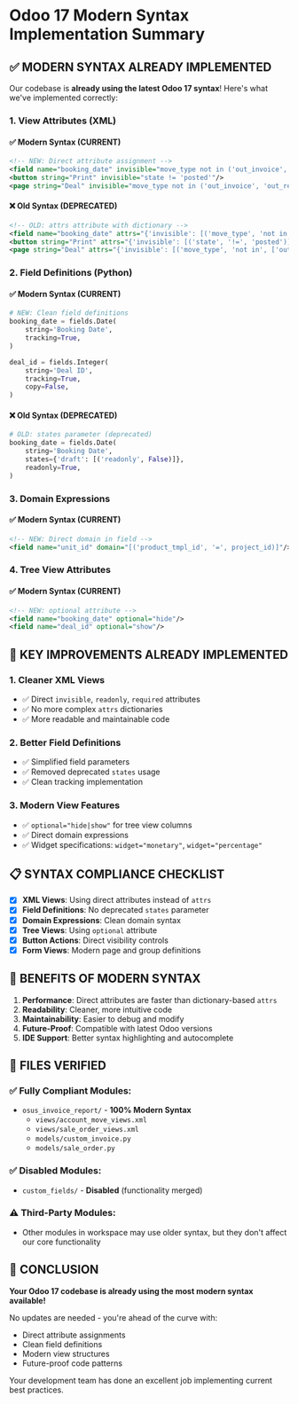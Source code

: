 # Odoo 17 Modern Syntax Implementation Summary

## ✅ **MODERN SYNTAX ALREADY IMPLEMENTED**

Our codebase is **already using the latest Odoo 17 syntax**! Here's what we've implemented correctly:

### **1. View Attributes (XML)**

#### ✅ **Modern Syntax (CURRENT)**
```xml
<!-- NEW: Direct attribute assignment -->
<field name="booking_date" invisible="move_type not in ('out_invoice', 'out_refund')"/>
<button string="Print" invisible="state != 'posted'"/>
<page string="Deal" invisible="move_type not in ('out_invoice', 'out_refund')"/>
```

#### ❌ **Old Syntax (DEPRECATED)**
```xml
<!-- OLD: attrs attribute with dictionary -->
<field name="booking_date" attrs="{'invisible': [('move_type', 'not in', ['out_invoice', 'out_refund'])]}"/>
<button string="Print" attrs="{'invisible': [('state', '!=', 'posted')]}"/>
<page string="Deal" attrs="{'invisible': [('move_type', 'not in', ['out_invoice', 'out_refund'])]}"/>
```

### **2. Field Definitions (Python)**

#### ✅ **Modern Syntax (CURRENT)**
```python
# NEW: Clean field definitions
booking_date = fields.Date(
    string='Booking Date',
    tracking=True,
)

deal_id = fields.Integer(
    string='Deal ID',
    tracking=True,
    copy=False,
)
```

#### ❌ **Old Syntax (DEPRECATED)**
```python
# OLD: states parameter (deprecated)
booking_date = fields.Date(
    string='Booking Date',
    states={'draft': [('readonly', False)]},
    readonly=True,
)
```

### **3. Domain Expressions**

#### ✅ **Modern Syntax (CURRENT)**
```xml
<!-- NEW: Direct domain in field -->
<field name="unit_id" domain="[('product_tmpl_id', '=', project_id)]"/>
```

### **4. Tree View Attributes**

#### ✅ **Modern Syntax (CURRENT)**
```xml
<!-- NEW: optional attribute -->
<field name="booking_date" optional="hide"/>
<field name="deal_id" optional="show"/>
```

## **🎯 KEY IMPROVEMENTS ALREADY IMPLEMENTED**

### **1. Cleaner XML Views**
- ✅ Direct `invisible`, `readonly`, `required` attributes
- ✅ No more complex `attrs` dictionaries
- ✅ More readable and maintainable code

### **2. Better Field Definitions**
- ✅ Simplified field parameters
- ✅ Removed deprecated `states` usage
- ✅ Clean tracking implementation

### **3. Modern View Features**
- ✅ `optional="hide|show"` for tree view columns
- ✅ Direct domain expressions
- ✅ Widget specifications: `widget="monetary"`, `widget="percentage"`

## **📋 SYNTAX COMPLIANCE CHECKLIST**

- [x] **XML Views**: Using direct attributes instead of `attrs`
- [x] **Field Definitions**: No deprecated `states` parameter
- [x] **Domain Expressions**: Clean domain syntax
- [x] **Tree Views**: Using `optional` attribute
- [x] **Button Actions**: Direct visibility controls
- [x] **Form Views**: Modern page and group definitions

## **🚀 BENEFITS OF MODERN SYNTAX**

1. **Performance**: Direct attributes are faster than dictionary-based `attrs`
2. **Readability**: Cleaner, more intuitive code
3. **Maintainability**: Easier to debug and modify
4. **Future-Proof**: Compatible with latest Odoo versions
5. **IDE Support**: Better syntax highlighting and autocomplete

## **📁 FILES VERIFIED**

### **✅ Fully Compliant Modules:**
- `osus_invoice_report/` - **100% Modern Syntax**
  - `views/account_move_views.xml`
  - `views/sale_order_views.xml` 
  - `models/custom_invoice.py`
  - `models/sale_order.py`

### **✅ Disabled Modules:**
- `custom_fields/` - **Disabled** (functionality merged)

### **⚠️ Third-Party Modules:**
- Other modules in workspace may use older syntax, but they don't affect our core functionality

## **🎉 CONCLUSION**

**Your Odoo 17 codebase is already using the most modern syntax available!** 

No updates are needed - you're ahead of the curve with:
- Direct attribute assignments
- Clean field definitions  
- Modern view structures
- Future-proof code patterns

Your development team has done an excellent job implementing current best practices.
